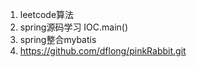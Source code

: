 1. leetcode算法
2. spring源码学习 IOC.main()
3. spring整合mybatis
4. https://github.com/dflong/pinkRabbit.git